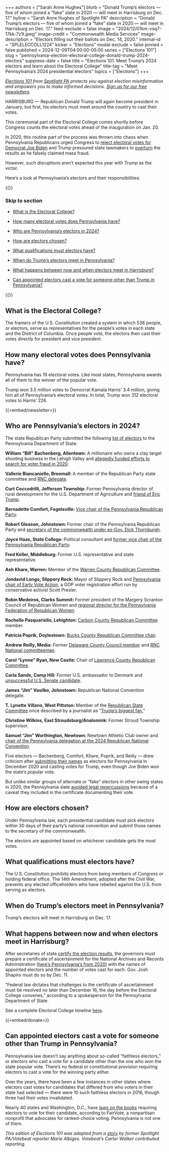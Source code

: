 +++
authors = ["Sarah Anne Hughes"]
blurb = "Donald Trump’s electors — five of whom joined a “fake” slate in 2020 — will meet in Harrisburg on Dec. 17."
byline = "Sarah Anne Hughes of Spotlight PA"
description = "Donald Trump’s electors — five of whom joined a “fake” slate in 2020 — will meet in Harrisburg on Dec. 17."
feed-exclude = false
image = "2024/12/01km-vsq7-17kk-7z1t.jpeg"
image-credit = "Commonwealth Media Services"
image-description = "Electors filling out their ballots on Dec. 14, 2020."
internal-id = "SPLELECCOLL1224"
kicker = "Elections"
modal-exclude = false
pinned = false
published = 2024-12-09T04:00:00-05:00
series = ["Elections 101"]
slug = "pennsylvania-election-electoral-college-donald-trump-2024-electors"
suppress-date = false
title = "Elections 101: Meet Trump’s 2024 electors and learn about the Electoral College"
title-tag = "Meet Pennsylvania’s 2024 presidential electors"
topics = ["Elections"]
+++

<a href="https://www.spotlightpa.org/series/elections-101/"><em>Elections 101</em></a><em> from </em><a href="https://www.spotlightpa.org/"><em>Spotlight PA</em></a><em> protects you against election misinformation and empowers you to make informed decisions. </em><a href="https://www.spotlightpa.org/newsletters"><em>Sign up for our free newsletters</em></a><em>.</em>

HARRISBURG — Republican Donald Trump will again become president in January, but first, his electors must meet around the country to cast their votes.

This ceremonial part of the Electoral College comes shortly before Congress counts the electoral votes ahead of the inauguration on Jan. 20.

In 2020, this routine part of the process was thrown into chaos when Pennsylvania Republicans urged Congress to <a href="https://www.spotlightpa.org/news/2020/12/pennsylvania-electors-republican-reject-congress-bryan-cutler/">reject electoral votes for Democrat Joe Biden</a> and Trump pressured state lawmakers to <a href="https://www.washingtonpost.com/politics/trump-pennsylvania-speaker-call/2020/12/07/d65fe8c4-38bf-11eb-98c4-25dc9f4987e8_story.html">overturn</a> the results as he falsely claimed mass fraud.

However, such disruptions aren&#39;t expected this year with Trump as the victor.

Here’s a look at Pennsylvania’s electors and their responsibilities:

{{<toc>}}

### Skip to section

- <a href="#spl-heading-1">What is the Electoral College?</a>

- <a href="#spl-heading-2">How many electoral votes does Pennsylvania have?</a>

- <a href="#spl-heading-3">Who are Pennsylvania’s electors in 2024?</a>

- <a href="#spl-heading-4">How are electors chosen?</a>

- <a href="#spl-heading-5">What qualifications must electors have?</a>

- <a href="#spl-heading-6">When do Trump’s electors meet in Pennsylvania?</a>

- <a href="#spl-heading-7">What happens between now and when electors meet in Harrisburg?</a>

- <a href="#spl-heading-8">Can appointed electors cast a vote for someone other than Trump in Pennsylvania?</a>

{{</toc>}}

<h2 id="spl-heading-1">What is the Electoral College?</h2>

The framers of the U.S. Constitution created a system in which 538 people, or electors, serve as representatives for the people’s votes in each state and the District of Columbia. Once people vote, the electors then cast their votes directly for president and vice president.

<h2 id="spl-heading-2">How many electoral votes does Pennsylvania have?</h2>

Pennsylvania has 19 electoral votes. Like most states, Pennsylvania awards all of them to the winner of the popular vote.

Trump won 3.5 million votes to Democrat Kamala Harris’ 3.4 million, giving him all of Pennsylvania’s electoral votes. In total, Trump won 312 electoral votes to Harris’ 226.

{{<embed/newsletter>}}

<h2 id="spl-heading-3">Who are Pennsylvania’s electors in 2024?</h2>

The state Republican Party submitted the following <a href="https://web.archive.org/20240816234802/https://docs.google.com/document/d/1s-_iIEHJg6j771kGeFWnniLHWd0RpUvD/edit?usp=sharing&amp;ouid=115445068919177052421&amp;rtpof=true&amp;sd=true">list of electors</a> to the Pennsylvania Department of State:

<strong>William “Bill” Bachenberg, Allentown: </strong>A millionaire who owns a clay target shooting business in the Lehigh Valley and <a href="https://web.archive.org/20240116210504/https://www.inquirer.com/politics/pennsylvania/bill-bachenberg-pennsylvania-2020-election-donald-trump-20231018.html">allegedly funded efforts to search for voter fraud in 2020</a>.

<strong>Vallerie Biancaniello, Broomall: </strong>A member of the Republican Party state committee and <a href="https://web.archive.org/20241029070446/https://delawarevalleyjournal.com/rnc-trump-delegate-arrested-in-delco-for-encouraging-voters-to-stay-in-line/">RNC delegate</a>.

<strong>Curt Coccodrilli, Jefferson Township: </strong>Former Pennsylvania director of rural development for the U.S. Department of Agriculture and <a href="https://www.thetimes-tribune.com/2023/04/05/local-trump-supporters-defend-their-president/">friend of Eric Trump</a>.

<strong>Bernadette Comfort, Fogelsville: </strong><a href="https://web.archive.org/20240413130303/https://pagop.org/about/our-leadership/vice-chair/">Vice chair of the Pennsylvania Republican Party</a>.

<strong>Robert Gleason, Johnstown: </strong>Former chair of the Pennsylvania Republican Party and <a href="https://web.archive.org/20241212074332/https://ballotpedia.org/Rob_Gleason">secretary of the commonwealth under ex-Gov. Dick Thornburgh</a>.

<strong>Joyce Haas, State College: </strong>Political consultant and <a href="https://web.archive.org/20241211230457/https://www.linkedin.com/in/joyce-haas-06a5a919/">former vice chair of the Pennsylvania Republican Party</a>.

<strong>Fred Keller, Middleburg: </strong>Former U.S. representative and state representative.

<strong>Ash Khare, Warren: </strong>Member of the <a href="https://gopwarrenpa.com/about-us">Warren County Republican Committee</a>.

<strong>Jondavid Longo, Slippery Rock: </strong>Mayor of Slippery Rock and <a href="https://www.spotlightpa.org/news/2024/09/pennsylvania-voter-registration-2024-election-democrat-republican-independent-harris-trump/">Pennsylvania chair of Early Vote Action</a>, a GOP voter registration effort run by conservative activist Scott Presler.

<strong>Robin Medeiros, Clarks Summit: </strong>Former president of the Margery Scranton Council of Republican Women and <a href="https://web.archive.org/20241209150418/https://www.thetimes-tribune.com/2024/03/13/robin-lee-hoyt-medeiros/">regional director for the Pennsylvania Federation of Republican Women</a>.

<strong>Rochelle Pasquariello, Lehighton: </strong><a href="https://web.archive.org/20240417142254/http://carbongop.com/about/">Carbon County Republican Committee</a> member.

<strong>Patricia Poprik, Doylestown: </strong><a href="https://www.bucksgop.org/about/">Bucks County Republican Committee chair</a>.

<strong>Andrew Reilly, Media: </strong>Former <a href="https://delawarevalleyjournal.com/rnc-committeeman-andy-reilly-pa-trump-support-intense-will-boost-mccormick-for-senate/">Delaware County Council member</a> and <a href="https://web.archive.org/20240519151833/https://pagop.org/about/our-leadership/national-committeeman/">RNC National committeeman</a>.

<strong>Carol “Lynne” Ryan, New Castle: </strong>Chair of <a href="https://web.archive.org/20240131152400/https://www.ncnewsonline.com/news/local_news/ryan-to-remain-as-county-gop-head-despite-effort-to-remove-her/article_4a3b189a-aa55-11ee-8a80-6306da4be560.html">Lawrence County Republican Committee</a>.

<strong>Carla Sands, Camp Hill: </strong>Former U.S. ambassador to Denmark and <a href="https://web.archive.org/20240228125030/https://www.inquirer.com/politics/election/carla-sands-senate-2022-pennsylvania-primary-election-20220503.html">unsuccessful U.S. Senate candidate</a>.

<strong>James “Jim” Vasilko, Johnstown: </strong>Republican National Convention delegate.

<strong>T. Lynette Villano, West Pittston: </strong>Member of the <a href="https://web.archive.org/20241209133559/https://www.standardspeaker.com/2024/04/13/villano-giannetta-running-for-delegates/">Republican State Committee</a> once described by a journalist as “<a href="https://www.politico.com/magazine/story/2018/10/03/trump-supporters-luzerne-county-ben-bradlee-jr-220841/">Trump’s biggest fan.</a>”

<strong>Christine Wilkins, East Stroudsburg/Analomink: </strong>Former Stroud Township supervisor.

<strong>Samuel “Jim” Worthington, Newtown: </strong>Newtown Athletic Club owner and <a href="https://whyy.org/articles/pennsylvania-delegates-republican-national-convention-milwaukee/">chair of the Pennsylvania delegation at the 2024 Republican National Convention</a>.

Five electors — Bachenberg, Comfort, Khare, Poprik, and Reilly — drew criticism after <a href="https://web.archive.org/20240107024431/https://www.archives.gov/files/foia/pa-cov-full.pdf">submitting their names</a> as electors for Pennsylvania in December 2020 and casting votes for Trump, even though Joe Biden won the state’s popular vote.

But unlike similar groups of alternate or “fake” electors in other swing states in 2020, the Pennsylvania slate <a href="https://web.archive.org/20240220071755/https://www.votebeat.org/pennsylvania/2023/7/31/23814539/pennsylvania-fake-electors-charges-trump-electoral-certificate/">avoided legal repercussions</a> because of a caveat they included in the certificate documenting their vote.

<h2 id="spl-heading-4">How are electors chosen?</h2>

Under Pennsylvania law, each presidential candidate must pick electors within 30 days of their party’s national convention and submit those names to the secretary of the commonwealth.

The electors are appointed based on whichever candidate gets the most votes.

<h2 id="spl-heading-5">What qualifications must electors have?</h2>

The U.S. Constitution prohibits electors from being members of Congress or holding federal office. The 14th Amendment, adopted after the Civil War, prevents any elected officeholders who have rebelled against the U.S. from serving as electors.

<h2 id="spl-heading-6">When do Trump’s electors meet in Pennsylvania?</h2>

Trump’s electors will meet in Harrisburg on Dec. 17.

<h2 id="spl-heading-7">What happens between now and when electors meet in Harrisburg?</h2>

After secretaries of state <a href="https://www.spotlightpa.org/news/2024/12/pennsylvania-election-2024-certification-donald-trump-presidential-winners/">certify the election results</a>, the governors must prepare a certificate of ascertainment for the National Archives and Records Administration (<a href="https://web.archive.org/20240203072505/https://www.archives.gov/files/electoral-college/2020/ascertainment-pennsylvania.pdf">here’s Pennsylvania’s from 2020</a>) with the names of appointed electors and the number of votes cast for each. Gov. Josh Shapiro must do so by Dec. 11.

“Federal law dictates that challenges to the certificate of ascertainment must be resolved no later than December 16, the day before the Electoral College convenes,” according to a spokesperson for the Pennsylvania Department of State.

See a complete Electoral College timeline <a href="https://web.archive.org/20240105210458/https://www.archives.gov/electoral-college/key-dates">here</a>.

{{<embed/donate>}}

<h2 id="spl-heading-8">Can appointed electors cast a vote for someone other than Trump in Pennsylvania?</h2>

Pennsylvania law doesn’t say anything about so-called “faithless electors,” or electors who cast a vote for a candidate other than the one who won the state popular vote. There’s no federal or constitutional provision requiring electors to cast a vote for the winning party either.

Over the years, there have been a few instances in other states where electors cast votes for candidates that differed from who voters in their state had selected — there were 10 such faithless electors in 2016, though three had their votes invalidated.

Nearly 40 states and Washington, D.C., have <a href="https://fairvote.org/do-faithless-electors-change-presidential-election-results/">laws on the books</a> requiring electors to vote for their candidate, according to FairVote, a nonpartisan nonprofit that advocates for ranked-choice voting. Pennsylvania is not one of them.

<em>This edition of Elections 101 was adapted from a </em><a href="https://www.spotlightpa.org/news/2020/11/pennsylvania-election-2020-electors-who-are-they-faithless-legislature/"><em>story</em></a><em> by former Spotlight PA/Votebeat reporter Marie Albiges. Votebeat’s Carter Walker contributed reporting.</em>

